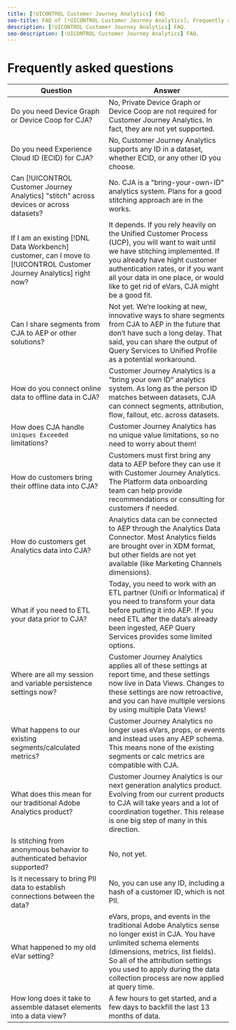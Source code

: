 ```yaml
---
title: [!UICONTROL Customer Journey Analytics] FAQ
seo-title: FAQ of [!UICONTROL Customer Journey Analytics]; Frequently asked questions for [!UICONTROL Customer Journey Analytics]
description: [!UICONTROL Customer Journey Analytics] FAQ.
seo-description: [!UICONTROL Customer Journey Analytics] FAQ.
---
```


# Frequently asked questions

|Question|Answer|
|---|---|
|Do you need Device Graph or Device Coop for CJA?|No, Private Device Graph or Device Coop are not required for Customer Journey Analytics. In fact, they are not yet supported.|
|Do you need Experience Cloud ID (ECID) for CJA?|No, Customer Journey Analytics supports any ID in a dataset, whether ECID, or any other ID you choose.|
|Can [!UICONTROL Customer Journey Analytics] "stitch" across devices or across datasets?|No. CJA is a "bring-your-own-ID" analytics system. Plans for a good stitching approach are in the works.|
|If I am an existing [!DNL Data Workbench] customer, can I move to [!UICONTROL Customer Journey Analytics] right now?|It depends. If you rely heavily on the Unified Customer Process (UCP), you will want to wait until we have stitching implemented. If you already have hight customer authentication rates, or if you want all your data in one place, or would like to get rid of eVars, CJA might be a good fit.|
|Can I share segments from CJA to AEP or other solutions?|Not yet. We’re looking at new, innovative ways to share segments from CJA to AEP in the future that don’t have such a long delay. That said, you can share the output of Query Services to Unified Profile as a potential workaround.|
|How do you connect online data to offline data in CJA?|Customer Journey Analytics is a "bring your own ID" analytics system. As long as the person ID matches between datasets, CJA can connect segments, attribution, flow, fallout, etc. across datasets.|
|How does CJA handle `Uniques Exceeded` limitations?|Customer Journey Analytics has no unique value limitations, so no need to worry about them!|
|How do customers bring their offline data into CJA?|Customers must first bring any data to AEP before they can use it with Customer Journey Analytics. The Platform data onboarding team can help provide recommendations or consulting for customers if needed.|
|How do customers get Analytics data into CJA?|Analytics data can be connected to AEP through the Analytics Data Connector. Most Analytics fields are brought over in XDM format, but other fields are not yet available (like Marketing Channels dimensions).|
|What if you need to ETL your data prior to CJA?|Today, you need to work with an ETL partner (Unifi or Informatica) if you need to transform your data before putting it into AEP. If you need ETL after the data’s already been ingested, AEP Query Services provides some limited options.|
|Where are all my session and variable persistence settings now?|Customer Journey Analytics applies all of these settings at report time, and these settings now live in Data Views. Changes to these settings are now retroactive, and you can have multiple versions by using multiple Data Views!|
|What happens to our existing segments/calculated metrics?|Customer Journey Analytics no longer uses eVars, props, or events and instead uses any AEP schema. This means none of the existing segments or calc metrics are compatible with CJA.|
|What does this mean for our traditional Adobe Analytics product?|Customer Journey Analytics is our next generation analytics product. Evolving from our current products to CJA will take years and a lot of coordination together. This release is one big step of many in this direction.|
|Is stitching from anonymous behavior to authenticated behavior supported?|No, not yet.|
|Is it necessary to bring PII data to establish connections between the data?|No, you can use any ID, including a hash of a customer ID, which is not PII.|
|What happened to my old eVar setting?|eVars, props, and events in the traditional Adobe Analytics sense no longer exist in CJA. You have unlimited schema elements (dimensions, metrics, list fields). So all of the attribution settings you used to apply during the data collection process are now applied at query time.|
|How long does it take to assemble dataset elements into a data view?| A few hours to get started, and a few days to backfill the last 13 months of data.|

 